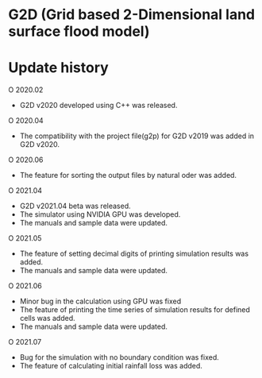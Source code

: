 # G2D (Grid based 2-Dimensional land surface flood model) 

# Update history
O 2020.02
 - G2D v2020 developed using C++ was released.
 
O 2020.04 
 - The compatibility with the project file(g2p) for G2D v2019 was added in G2D v2020.
 
O 2020.06 
 - The feature for sorting the output files by natural oder was added.
 
O 2021.04
 - G2D v2021.04 beta was released.
 - The simulator using NVIDIA GPU was developed.
 - The manuals and sample data were updated.

O 2021.05
 - The feature of setting decimal digits of printing simulation results was added.
 - The manuals and sample data were updated.

O 2021.06
 - Minor bug in the calculation using GPU was fixed
 - The feature of printing the time series of simulation results for defined cells was added.
 - The manuals and sample data were updated.

O 2021.07
 - Bug for the simulation with no boundary condition was fixed.
 - The feature of calculating initial rainfall loss was added.

